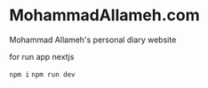 # MohammadAllameh.com
Mohammad Allameh's personal diary website

for run app nextjs 


`npm i`
`npm run dev`
